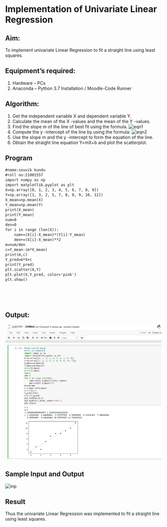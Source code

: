 # Implementation of Univariate Linear Regression
## Aim:
To implement univariate Linear Regression to fit a straight line using least squares.
## Equipment’s required:
1.	Hardware – PCs
2.	Anaconda – Python 3.7 Installation / Moodle-Code Runner
## Algorithm:
1.	Get the independent variable X and dependent variable Y.
2.	Calculate the mean of the X -values and the mean of the Y -values.
3.	Find the slope m of the line of best fit using the formula.
 ![eqn1](./eq1.jpg)
4.	Compute the y -intercept of the line by using the formula:
![eqn2](./eq2.jpg)  
5.	Use the slope m and the y -intercept to form the equation of the line.
6.	Obtain the straight line equation Y=mX+b and plot the scatterplot.
## Program
```
#name:souvik kundu
#roll no:21001557
import numpy as np
import matplotlib.pyplot as plt
X=np.array([0, 1, 2, 3, 4, 5, 6, 7, 8, 9])
Y=np.array([1, 3, 2, 5, 7, 8, 8, 9, 10, 12])
X_mean=np.mean(X)
Y_mean=np.mean(Y)
print(X_mean)
print(Y_mean)
num=0
den=0
for i in range (len(X)):
    num+=(X[i]-X_mean)*(Y[i]-Y_mean)
    den+=(X[i]-X_mean)**2
m=num/den
c=Y_mean-(m*X_mean)
print(m,c)
Y_pred=m*X+c
print(Y_pred)
plt.scatter(X,Y)
plt.plot(X,Y_pred, color='pink')
plt.show()





```
## Output:

![git logo](tr.png)

## Sample Input and Output
![inp](./input.jpg)
## Result
Thus the univariate Linear Regression was implemented to fit a straight line using least squares.
